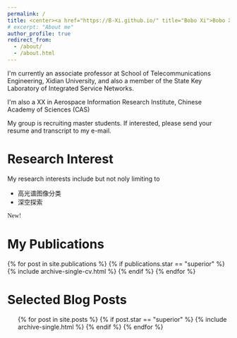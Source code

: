 ```yaml
---
permalink: /
title: <center><a href="https://B-Xi.github.io/" title="Bobo Xi">Bobo Xi (席博博)</a></center>
# excerpt: "About me"
author_profile: true
redirect_from: 
  - /about/
  - /about.html
---
```


I'm currently an associate professor at School of Telecommunications Engineering, Xidian University, and also a member of the  State Key Laboratory of Integrated Service Networks.

I'm also a XX  in Aerospace Information Research Institute, Chinese Academy of Sciences (CAS)

My group is recruiting master students. If interested, please send your resume and transcript to my e-mail.



Research Interest
======
My research interests include but not noly limiting to
* 高光谱图像分类
* 深空探索


<font face=STKaiti>New!</font>

<!-- Education Background
======
  <ul>{% for post in site.teaching %}
    {% include archive-single-cv.html %}
  {% endfor %}</ul> -->
<!-- 
My academic experience
======
* IEEE member, member of the Chinese Society of Image and Graphics.

* I am a member of the Image Application and System Integration Professional Committee of the China Cartography Society.

* I serve as a guest editorial board member of the international journals Remote Sensing (District 2, Chinese Academy of Sciences) and Frontiers in Remote Sensing.

* I serve as a reviewer for famous international academic journals such as IEEE T-PAMI, IEEE T-NNLS, IEEE T-CSVT, IEEE T-GRS, IEEE J-STARS, Elsevier JAG-D, Pattern Recognition, etc.

* I was the president of the Xidian Student Union of the Society for International Optoelectronic Engineering (SPIE)
 -->


<!-- Awards
======
  <ul>{% for post in site.talks %}
    {% include archive-single-cv.html %}
  {% endfor %}</ul> -->


My Publications
======
  <!-- <ul>{% for post in site.publications %}
    {% include archive-single-cv.html %}
  {% endfor %}</ul> -->

  {% for post in site.publications %}
    {% if publications.star == "superior" %}
         {% include archive-single-cv.html %}
    {% endif %}
  {% endfor %}






Selected Blog Posts
======

<ul>{% for post in site.posts %}
    {% if post.star == "superior" %}
         {% include archive-single.html %}
    {% endif %}
  {% endfor %}</ul>

